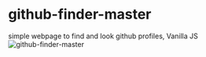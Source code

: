 # github-finder-master
simple webpage to find and look github profiles, Vanilla JS
![github-finder-master](https://github.com/reymi93/github-finder-master/assets/123846607/7d8c1dbe-622a-4c87-adad-c6098db1850a)
